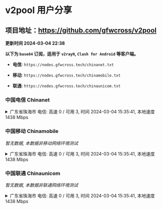 # v2pool 用户分享
## 项目地址：<https://github.com/gfwcross/v2pool>
**更新时间 2024-03-04 22:38**


**以下为 `base64` 订阅，适用于 `v2rayN`, `Clash for Android` 等客户端。**

- **电信**: `https://nodes.gfwcross.tech/chinanet.txt`

- **移动**: `https://nodes.gfwcross.tech/chinamobile.txt`

- **联通**: `https://nodes.gfwcross.tech/chinaunicom.txt`


### 中国电信 Chinanet
<details><summary>广东省珠海市 电信: 高速 0 / 可用 3, 时间 2024-03-04 15:35:41, 本地速度 1438 Mbps</summary><p>可用节点订阅：https://transfer.sh/adfxMfUfw5/running.txt<br>高速节点订阅：https://transfer.sh/pnxwoDMYw8/good.txt<br>低延迟节点订阅：https://transfer.sh/Pz2rMiJMcq/low_delay.txt</p></details>
<p></p>

### 中国移动 Chinamobile
<i>暂无数据, 本数据非移动网络环境测试</i>
<details><summary>广东省珠海市 电信: 高速 0 / 可用 3, 时间 2024-03-04 15:35:41, 本地速度 1438 Mbps</summary><p>可用节点订阅：https://transfer.sh/adfxMfUfw5/running.txt<br>高速节点订阅：https://transfer.sh/pnxwoDMYw8/good.txt<br>低延迟节点订阅：https://transfer.sh/Pz2rMiJMcq/low_delay.txt</p></details>
<p></p>

### 中国联通 Chinaunicom
<i>暂无数据, 本数据非联通网络环境测试</i>
<details><summary>广东省珠海市 电信: 高速 0 / 可用 3, 时间 2024-03-04 15:35:41, 本地速度 1438 Mbps</summary><p>可用节点订阅：https://transfer.sh/adfxMfUfw5/running.txt<br>高速节点订阅：https://transfer.sh/pnxwoDMYw8/good.txt<br>低延迟节点订阅：https://transfer.sh/Pz2rMiJMcq/low_delay.txt</p></details>
<p></p>